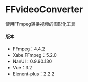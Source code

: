 # FFvideoConverter

使用FFmpeg转换视频的图形化工具

#### 版本

-   FFmpeg：4.4.2
-   Xabe.FFmpeg：5.2.0
-   NanUI：0.9.90.130
-   Vue：3.2
-   Elenent-plus：2.2.2


